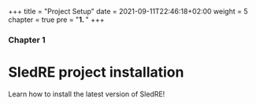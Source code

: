 +++
title = "Project Setup"
date = 2021-09-11T22:46:18+02:00
weight = 5
chapter = true
pre = "<b>1. </b>"
+++

### Chapter 1

# SledRE project installation

Learn how to install the latest version of SledRE!